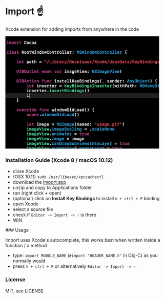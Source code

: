 # Import ☝️
Xcode extension for adding imports from anywhere in the code

![usage.gif](/Resources/usage.gif)

### Installation Guide (Xcode 8 / macOS 10.12)

- close Xcode
- (OSX 10.11) `sudo /usr/libexec/xpccachectl`
- download the [Import app](https://github.com/markohlebar/Import/releases/download/1.0.0/Import.app.zip)
- unzip and copy to Applications folder
- run (right click + open)
- (optional) click on **Install Key Bindings** to install `⌘ + ctrl + P` binding
- open Xcode
- select a source file
- check if `Editor -> Import -> ☝️` is there 
- WIN

### Usage

Import uses Xcode's autocomplete, this works best when written inside a function / a method

- type: `import MODULE_NAME` (`#import "HEADER_NAME.h"` in Obj-C) as you normally would
- press `⌘ + ctrl + P` or alternatively `Editor -> Import -> ☝️`

### License

MIT, see LICENSE
